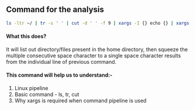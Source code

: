 ## Command for the analysis

```sh
ls -ltr ~/ | tr -s ' ' | cut -d ' ' -f 9 | xargs -I {} echo {} | xargs -I {} ls -ltr ~/{}
```

#### What this does?

It will list out directory/files present in the home directory, then squeeze the multiple consecutive space character to a single space character results from the
individual line of previous command. 


#### This command will help us to understand:-

1) Linux pipeline
2) Basic command - ls, tr, cut
3) Why xargs is required when command pipeline is used
